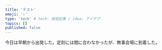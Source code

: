 ```yaml
---
title: 'テスト'
emoji: '✨'
type: 'tech' # tech: 技術記事 / idea: アイデア
topics: []
published: false
---
```


今日は早朝から出発した。定刻には間に合わなかったが、無事会場に到着した。
